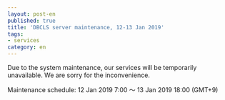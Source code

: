 ```yaml
---
layout: post-en
published: true
title: 'DBCLS server maintenance, 12-13 Jan 2019'
tags:
- services
category: en
---
```


Due to the system maintenance, our services will be temporarily unavailable. We are sorry for the inconvenience.

Maintenance schedule: 12 Jan 2019 7:00 〜 13 Jan 2019 18:00 (GMT+9)
